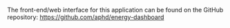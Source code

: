 The front-end/web interface for this application can be found on the GitHub repository: https://github.com/aphd/energy-dashboard

